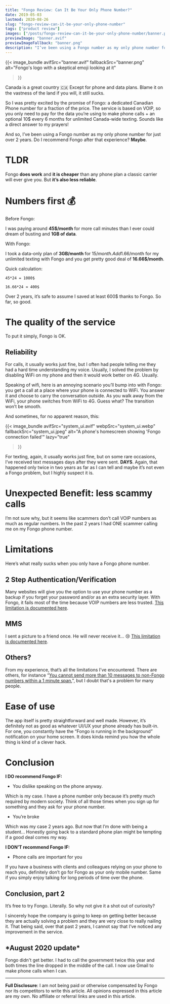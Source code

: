 ```yaml
---
title: "Fongo Review: Can It Be Your Only Phone Number?"
date: 2019-05-03
lastmod: 2020-08-26
slug: "fongo-review-can-it-be-your-only-phone-number"
tags: ["product review"]
images: ["/posts/fongo-review-can-it-be-your-only-phone-number/banner.png"]
previewImage: "banner.avif"
previewImageFallback: "banner.png"
description: "I’ve been using a Fongo number as my only phone number for just over 2 years. Do I recommend Fongo after that experience? Maybe..."
---
```


{{< image_bundle
    avifSrc="banner.avif" 
    fallbackSrc="banner.png"
    alt="Fongo's logo with a skeptical emoji looking at it"
>}}

Canada is a great country 🇨🇦 Except for phone and data plans. Blame it on the vastness of the land if you will, it still sucks.

So I was pretty excited by the promise of Fongo: a dedicated Canadian Phone number for a fraction of the price. The service is based on VOIP, so you only need to pay for the data you’re using to make phone calls + an optional 10$ every 6 months for unlimited Canada-wide texting. Sounds like a direct answer to my prayers!

And so, I’ve been using a Fongo number as my only phone number for just over 2 years. Do I recommend Fongo after that experience? **Maybe**.

# TLDR

Fongo **does work** and **it is cheaper** than any phone plan a classic carrier will ever give you. But **it’s also less reliable**.
# Numbers first 💰

Before Fongo:

I was paying around **45$/month** for more call minutes than I ever could dream of busting and **1GB of data**.

With Fongo:

I took a data-only plan of **3GB/month** for 15$/month. Add 1.66$/month for my unlimited texting with Fongo and you get pretty good deal of **16.66$/month**.

Quick calculation:
```
45*24 = 1080$

16.66*24 ≃ 400$
```
Over 2 years, it’s safe to assume I saved at least 600$ thanks to Fongo. So far, so good.

# The quality of the service

To put it simply, Fongo is OK.

## Reliability

For calls, it usually works just fine, but I often had people telling me they had a hard time understanding my voice. Usually, I solved the problem by disabling WiFi on my phone and then it would work better on 4G. Usually.

Speaking of wifi, here is an annoying scenario you’ll bump into with Fongo: you get a call at a place where your phone is connected to WiFi. You answer it and choose to carry the conversation outside. As you walk away from the WiFi, your phone switches from WiFi to 4G. Guess what? The transition won’t be smooth.

And sometimes, for no apparent reason, this:

{{< image_bundle 
    avifSrc="system_ui.avif"
    webpSrc="system_ui.webp" 
    fallbackSrc="system_ui.jpeg" 
    alt="A phone's homescreen showing 'Fongo connection failed'"
    lazy="true"
>}}   

For texting, again, it usually works just fine, but on some rare occasions, I’ve received text messages days after they were sent. **DAYS**. Again, that happened only twice in two years as far as I can tell and maybe it’s not even a Fongo problem, but I highly suspect it is.

# Unexpected Benefit: less scammy calls
I’m not sure why, but it seems like scammers don’t call VOIP numbers as much as regular numbers. In the past 2 years I had ONE scammer calling me on my Fongo phone number.

# Limitations

Here’s what really sucks when you only have a Fongo phone number.

## 2 Step Authentication/Verification
Many websites will give you the option to use your phone number as a backup if you forget your password and/or as an extra security layer. With Fongo, it fails most of the time because VOIP numbers are less trusted. [This limitation is documented here](https://support.fongo.com/hc/en-us/articles/212434926-SMS-short-codes-activations-and-verifications).
## MMS

I sent a picture to a friend once. He will never receive it… 😢 [This limitation is documented here](https://support.fongo.com/hc/en-us/articles/212434946-Fongo-Messaging-and-Multimedia-Messaging-Service-MMS-limitations).
## Others?

From my experience, that’s all the limitations I’ve encountered. There are others, for instance “[You cannot send more than 10 messages to non-Fongo numbers within a 1 minute span.](https://support.fongo.com/hc/en-us/articles/212434566-Purchase-unlimited-texting-SMS-)”, but I doubt that's a problem for many people.

# Ease of use
The app itself is pretty straightforward and well made. However, it’s definitely not as good as whatever UI/UX your phone already has built-in. For one, you constantly have the “Fongo is running in the background” notification on your home screen. It does kinda remind you how the whole thing is kind of a clever hack.

# Conclusion
**I DO recommend Fongo IF:**

- You dislike speaking on the phone anyway.

Which is my case. I have a phone number only because it’s pretty much required by modern society. Think of all those times when you sign up for something and they ask for your phone number.

- You’re broke

Which was my case 2 years ago. But now that I’m done with being a student… Honestly going back to a standard phone plan might be tempting if a good deal comes my way.

**I DON’T recommend Fongo IF:**

- Phone calls are important for you

If you have a business with clients and colleagues relying on your phone to reach you, definitely don’t go for Fongo as your only mobile number. Same if you simply enjoy talking for long periods of time over the phone.
## Conclusion, part 2
It’s free to try Fongo. Literally. So why not give it a shot out of curiosity?

I sincerely hope the company is going to keep on getting better because they are actually solving a problem and they are very close to really nailing it. That being said, over that past 2 years, I cannot say that I’ve noticed any improvement in the service.

## \*August 2020 update\*
Fongo didn't get better. I had to call the government twice this year and both times the line dropped in the middle of the call. I now use Gmail to make phone calls when I can.

---
**Full Disclosure**: I am not being paid or otherwise compensated by Fongo nor its competitors to write this article. All opinions expressed in this article are my own. No affiliate or referral links are used in this article.





